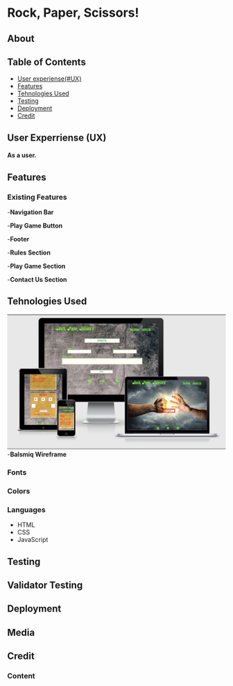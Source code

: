

# Rock, Paper, Scissors!
## About
## Table of Contents
   - [User experiense(#UX)](#UX)
   - [Features](#features)
   - [Tehnologies Used](#tehnologies)
   - [Testing](#testing)
   - [Deployment](#deployment)
   - [Credit](#credit)

 <a name="UX"></a>
 ## User Experriense (UX)

#### As a user.

<a name="features"></a>
## Features

   ### Existing Features
   -__Navigation Bar__
   
   -__Play Game Button__

   -__Footer__

   -__Rules Section__

   -__Play Game Section__

   -__Contact Us Section__

<a name="tehnologies"></a>
## Tehnologies Used
![Responsice Mockup](https://github.com/SerjMartin/Rock-Paper-Scissors/blob/master/accets/images/Optimized-mockup-game.png)
 -__Balsmiq Wireframe__


### Fonts

### Colors

### Languages

  * HTML
  * CSS
  * JavaScript

<a name="testing"></a>
## Testing

## Validator Testing

## Deployment

## Media

## Credit

  ### Content





